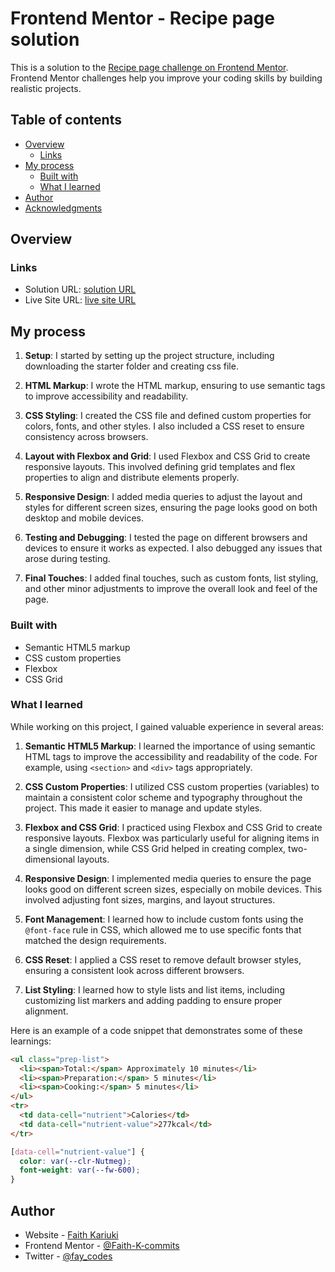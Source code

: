 # Frontend Mentor - Recipe page solution

This is a solution to the [Recipe page challenge on Frontend Mentor](https://www.frontendmentor.io/challenges/recipe-page-KiTsR8QQKm). Frontend Mentor challenges help you improve your coding skills by building realistic projects.

## Table of contents

- [Overview](#overview)
  - [Links](#links)
- [My process](#my-process)
  - [Built with](#built-with)
  - [What I learned](#what-i-learned)
- [Author](#author)
- [Acknowledgments](#acknowledgments)

## Overview

### Links

- Solution URL: [solution URL](https://github.com/Faith-K-commits/Frontend-mentaor-recipe-page.git)
- Live Site URL: [live site URL](hhttps://faith-k-commits.github.io/Frontend-mentaor-recipe-page/)

## My process

1. **Setup**: I started by setting up the project structure, including downloading the starter folder and creating css file.

2. **HTML Markup**: I wrote the HTML markup, ensuring to use semantic tags to improve accessibility and readability.

3. **CSS Styling**: I created the CSS file and defined custom properties for colors, fonts, and other styles. I also included a CSS reset to ensure consistency across browsers.

4. **Layout with Flexbox and Grid**: I used Flexbox and CSS Grid to create responsive layouts. This involved defining grid templates and flex properties to align and distribute elements properly.

5. **Responsive Design**: I added media queries to adjust the layout and styles for different screen sizes, ensuring the page looks good on both desktop and mobile devices.

6. **Testing and Debugging**: I tested the page on different browsers and devices to ensure it works as expected. I also debugged any issues that arose during testing.

7. **Final Touches**: I added final touches, such as custom fonts, list styling, and other minor adjustments to improve the overall look and feel of the page.

### Built with

- Semantic HTML5 markup
- CSS custom properties
- Flexbox
- CSS Grid

### What I learned

While working on this project, I gained valuable experience in several areas:

1. **Semantic HTML5 Markup**: I learned the importance of using semantic HTML tags to improve the accessibility and readability of the code. For example, using `<section>` and `<div>` tags appropriately.

2. **CSS Custom Properties**: I utilized CSS custom properties (variables) to maintain a consistent color scheme and typography throughout the project. This made it easier to manage and update styles.

3. **Flexbox and CSS Grid**: I practiced using Flexbox and CSS Grid to create responsive layouts. Flexbox was particularly useful for aligning items in a single dimension, while CSS Grid helped in creating complex, two-dimensional layouts.

4. **Responsive Design**: I implemented media queries to ensure the page looks good on different screen sizes, especially on mobile devices. This involved adjusting font sizes, margins, and layout structures.

5. **Font Management**: I learned how to include custom fonts using the `@font-face` rule in CSS, which allowed me to use specific fonts that matched the design requirements.

6. **CSS Reset**: I applied a CSS reset to remove default browser styles, ensuring a consistent look across different browsers.

7. **List Styling**: I learned how to style lists and list items, including customizing list markers and adding padding to ensure proper alignment.

Here is an example of a code snippet that demonstrates some of these learnings:

```html
<ul class="prep-list">
  <li><span>Total:</span> Approximately 10 minutes</li>
  <li><span>Preparation:</span> 5 minutes</li>
  <li><span>Cooking:</span> 5 minutes</li>
</ul>
<tr>
  <td data-cell="nutrient">Calories</td>
  <td data-cell="nutrient-value">277kcal</td>
</tr>
```

```css
[data-cell="nutrient-value"] {
  color: var(--clr-Nutmeg);
  font-weight: var(--fw-600);
}
```

## Author

- Website - [Faith Kariuki](https://faith-k-commits.github.io/Faith-K-commits.portfolio/)
- Frontend Mentor - [@Faith-K-commits](https://www.frontendmentor.io/profile/Faith-K-commits)
- Twitter - [@fay_codes](https://x.com/fay_codes)
